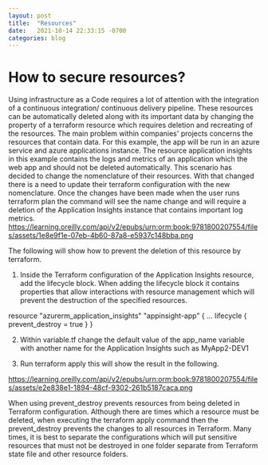 ```yaml
---
layout: post
title:  "Resources"
date:   2021-10-14 22:33:15 -0700
categories: blog
---
```

# How to secure resources?  

Using infrastructure as a Code requires a lot of attention with the integration of a continuous integration/ continuous delivery pipeline. These resources can be automatically deleted along with its important data by changing the property of a terraform resource which requires deletion and recreating of the resources. The main problem within companies' projects concerns the resources that contain data. For this example, the app will be run in an azure service and azure applications instance.  The resource application insights in this example contains the logs and metrics of an application which the web app and should not be deleted automatically. This scenario has decided to change the nomenclature of their resources. With that changed there is a need to update their terraform configuration with the new nomenclature. Once the changes have been made when the user runs terraform plan the command will see the name change and will require a deletion of the Application Insights instance that contains important log metrics. 
<https://learning.oreilly.com/api/v2/epubs/urn:orm:book:9781800207554/files/assets/1e8e9f1e-07eb-4b60-87a8-e5937c148bba.png>

The following will show how to prevent the deletion of this resource by terraform.  
1. Inside the Terraform configuration of the Application Insights resource, add the lifecycle block. When adding the lifecycle block it contains properties that allow interactions with resource management which will prevent the destruction of the specified resources.  

  resource "azurerm_application_insights" "appinsight-app" { 
   ... 
   lifecycle { 
    prevent_destroy = true 
    } 
  } 

 2. Within variable.tf change the default value of the app_name variable with another name for the Application Insights such as MyApp2-DEV1  

 3. Run terraform apply this will show the result in the following. 

<https://learning.oreilly.com/api/v2/epubs/urn:orm:book:9781800207554/files/assets/e2e838e1-1894-48cf-9302-261b5187caca.png>

When using prevent_destroy prevents resources from being deleted in Terraform configuration. Although there are times which a resource must be deleted, when executing the terraform apply command then the prevent_destroy prevents the changes to all resources in Terraform. Many times, it is best to separate the configurations which will put sensitive resources that must not be destroyed in one folder separate from Terraform state file and other resource folders. 